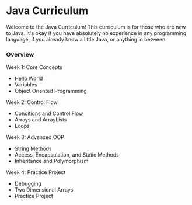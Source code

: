 # Java Curriculum

Welcome to the Java Curriculum! This curriculum is for those who are new to Java. It's okay if you have absolutely no experience in any programming language, if you already know a little Java, or anything in between.

### Overview

Week 1: Core Concepts
- Hello World
- Variables
- Object Oriented Programming

Week 2: Control Flow
- Conditions and Control Flow
- Arrays and ArrayLists
- Loops

Week 3: Advanced OOP
- String Methods
- Access, Encapsulation, and Static Methods
- Inheritance and Polymorphism

Week 4: Practice Project
- Debugging
- Two Dimensional Arrays
- Practice Project
